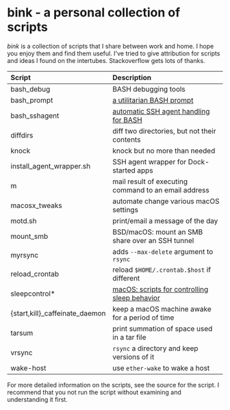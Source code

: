 # bink - a personal collection of scripts

_bink_ is a collection of scripts that I share between work and
home.  I hope you enjoy them and find them useful.  I've tried to give
attribution for scripts and ideas I found on the intertubes.
Stackoverflow gets lots of thanks.

| **Script**    | **Description** |
| :------------ | :-------------- |
| bash_debug    | BASH debugging tools |
| bash_prompt   | [a utilitarian BASH prompt](bash_prompt.md) |
| bash_sshagent | [automatic SSH agent handling for BASH](bash_sshagent.md) |
| diffdirs      | diff two directories, but not their contents |
| knock         | knock but no more than needed |
| install_agent_wrapper.sh | SSH agent wrapper for Dock-started apps |
| m             | mail result of executing command to an email address |
| macosx_tweaks | automate change various macOS settings |
| motd.sh       | print/email a message of the day |
| mount_smb     | BSD/macOS: mount an SMB share over an SSH tunnel |
| myrsync       | adds `--max-delete` argument to `rsync` |
| reload_crontab| reload `$HOME/.crontab.$host` if different |
| sleepcontrol* | [macOS: scripts for controlling sleep behavior](sleepcontrol.md) |
| {start,kill}_caffeinate_daemon | keep a macOS machine awake for a period of time |
| tarsum        | print summation of space used in a tar file |
| vrsync        | `rsync` a directory and keep versions of it |
| wake-host     | use `ether-wake` to wake a host |

For more detailed information on the scripts, see the source for the
script.  I recommend that you not run the script without examining and
understanding it first.
